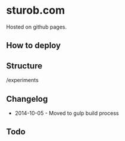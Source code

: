 # sturob.com

Hosted on github pages.


## How to deploy



## Structure

/experiments


## Changelog

* 2014-10-05 - Moved to gulp build process


## Todo

